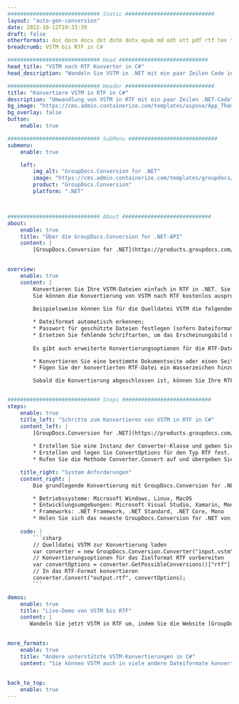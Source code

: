 ```yaml
---
############################# Static ############################
layout: "auto-gen-conversion"
date: 2022-10-12T19:33:39
draft: false
otherformats: doc docm docx dot dotm dotx epub md odt ott pdf rtf tex txt vdx vsdm vsdx vssm vssx vstm vstx vsx vtx xps
breadcrumb: VSTM bis RTF in C#

############################# Head ############################
head_title: "VSTM nach RTF Konverter in C#"
head_description: "Wandeln Sie VSTM in .NET mit ein paar Zeilen Code in RTF um. Verwenden Sie die GroupDocs Document Conversion API, um über 160 Dateiformate zu konvertieren."

############################# Header ############################
title: "Konvertiere VSTM in RTF in C#"
description: "Umwandlung von VSTM in RTF mit ein paar Zeilen .NET-Code"
bg_image: "https://cms.admin.containerize.com/templates/aspose/App_Themes/V3/images/bg/header1.png"
bg_overlay: false
button:
    enable: true

############################# SubMenu ############################
submenu:
    enable: true

    left:
        img_alt: "GroupDocs.Conversion for .NET"
        image: "https://cms.admin.containerize.com/templates/groupdocs/images/product-logos/90x90-noborder/groupdocs-conversion-net.png"
        product: "GroupDocs.Conversion"
        platform: ".NET"



############################# About ############################
about:
    enable: true
    title: "Über die GroupDocs.Conversion for .NET-API"
    content: |
        [GroupDocs.Conversion for .NET](https://products.groupdocs.com/conversion/net/) kann verwendet werden, um Microsoft Word, Excel, PowerPoint, PDF, Visio und andere Formate zu konvertieren. GroupDocs.Conversion ist eine eigenständige API, die sich für Backend- und interne Systeme eignet, bei denen eine hohe Leistung erforderlich ist. Es ist unabhängig von Software wie Microsoft oder Open Office.
    

overview:
    enable: true
    content: |
        Konvertieren Sie Ihre VSTM-Dateien einfach in RTF in .NET. Sie können nur ein paar C#-Codezeilen auf jeder Plattform Ihrer Wahl verwenden, z. B. Windows, Linux, macOS.
        Sie können die Konvertierung von VSTM nach RTF kostenlos ausprobieren und die Qualität der Konvertierungsergebnisse bewerten. Neben einfachen Dateikonvertierungsszenarien können Sie erweiterte Optionen zum Laden der Quelldatei VSTM und zum Speichern des Ausgabeergebnisses RTF ausprobieren. 
        
        Beispielsweise können Sie für die Quelldatei VSTM die folgenden Ladeoptionen verwenden:

        * Dateiformat automatisch erkennen;
        * Passwort für geschützte Dateien festlegen (sofern Dateiformat dies unterstützt);
        * Ersetzen Sie fehlende Schriftarten, um das Erscheinungsbild des Dokuments beizubehalten.
        
        Es gibt auch erweiterte Konvertierungsoptionen für die RTF-Datei:

        * Konvertieren Sie eine bestimmte Dokumentseite oder einen Seitenbereich;
        * Fügen Sie der konvertierten RTF-Datei ein Wasserzeichen hinzu und vieles mehr.

        Sobald die Konvertierung abgeschlossen ist, können Sie Ihre RTF-Datei im lokalen Dateipfad oder auf einem Speicher von Drittanbietern wie FTP, Amazon S3, Google Drive, Dropbox usw. speichern. Bitte beachten Sie, dass Sie VSTM in RTF muss keine zusätzliche Software installiert werden - wie MS Office, Open Office, Adobe Acrobat Reader etc.


############################# Steps ############################
steps:
    enable: true
    title_left: "Schritte zum Konvertieren von VSTM in RTF in C#"
    content_left: |
        [GroupDocs.Conversion for .NET](https://products.groupdocs.com/conversion/net/) erleichtert Entwicklern das Konvertieren einer VSTM-Datei in RTF mit wenigen Codezeilen.
        
        * Erstellen Sie eine Instanz der Converter-Klasse und geben Sie die Datei VSTM mit dem vollständigen Pfad an
        * Erstellen und legen Sie ConvertOptions für den Typ RTF fest.
        * Rufen Sie die Methode Converter.Convert auf und übergeben Sie den vollständigen Pfad und das Format (RTF) als Parameter

    title_right: "System Anforderungen"
    content_right: |
        Die grundlegende Konvertierung mit GroupDocs.Conversion for .NET kann in nur wenigen einfachen Schritten durchgeführt werden. Unsere APIs werden auf allen wichtigen Plattformen und Betriebssystemen unterstützt. Stellen Sie vor dem Ausführen des folgenden Codes sicher, dass die folgenden Voraussetzungen auf Ihrem System installiert sind.

        * Betriebssysteme: Microsoft Windows, Linux, MacOS
        * Entwicklungsumgebungen: Microsoft Visual Studio, Xamarin, MonoDevelop
        * Frameworks: .NET Framework, .NET Standard, .NET Core, Mono
        * Holen Sie sich das neueste GroupDocs.Conversion for .NET von [Nuget](https://www.nuget.org/packages/groupdocs.conversion)
         
    code: |
        ```csharp    
        // Quelldatei VSTM zur Konvertierung laden
        var converter = new GroupDocs.Conversion.Converter("input.vstm");
        // Konvertierungsoptionen für das Zielformat RTF vorbereiten
        var convertOptions = converter.GetPossibleConversions()["rtf"].ConvertOptions;
        // In das RTF-Format konvertieren
        converter.Convert("output.rtf", convertOptions);
        ```

demos:
    enable: true
    title: "Live-Demo von VSTM bis RTF"
    content: |
       Wandeln Sie jetzt VSTM in RTF um, indem Sie die Website [GroupDocs.Conversion App](https://products.groupdocs.app/conversion/family) besuchen. Die Online-Demo hat die folgenden Vorteile
          

more_formats:
    enable: true
    title: "Andere unterstützte VSTM-Konvertierungen in C#"
    content: "Sie können VSTM auch in viele andere Dateiformate konvertieren. Bitte sehen Sie sich die Liste unten an."
       
       
back_to_top:
    enable: true
---
```

